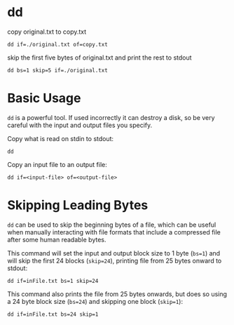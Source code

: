 # dd

copy original.txt to copy.txt

    dd if=./original.txt of=copy.txt


skip the first five bytes of original.txt and print the rest to stdout

    dd bs=1 skip=5 if=./original.txt



# Basic Usage

`dd` is a powerful tool. If used incorrectly it can destroy a disk, so be very
careful with the input and output files you specify.

Copy what is read on stdin to stdout:

    dd


Copy an input file to an output file:

    dd if=<input-file> of=<output-file>



# Skipping Leading Bytes

`dd` can be used to skip the beginning bytes of a file, which can be useful
when manually interacting with file formats that include a compressed file
after some human readable bytes.

This command will set the input and output block size to 1 byte (`bs=1`) and
will skip the first 24 blocks (`skip=24`), printing file from 25 bytes onward
to stdout:

    dd if=inFile.txt bs=1 skip=24


This command also prints the file from 25 bytes onwards, but does so using a 24
byte block size (`bs=24`) and skipping one block (`skip=1`):

    dd if=inFile.txt bs=24 skip=1


